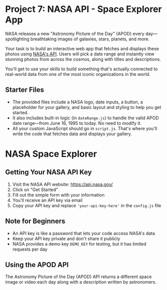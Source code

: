 # Project 7: NASA API - Space Explorer App
NASA releases a new "Astronomy Picture of the Day" (APOD) every day—spotlighting breathtaking images of galaxies, stars, planets, and more.

Your task is to build an interactive web app that fetches and displays these photos using [NASA's API](https://api.nasa.gov/). Users will pick a date range and instantly view stunning photos from across the cosmos, along with titles and descriptions.

You'll get to use your skills to build something that's actually connected to real-world data from one of the most iconic organizations in the world.

## Starter Files
- The provided files include a NASA logo, date inputs, a button, a placeholder for your gallery, and basic layout and styling to help you get started.
- It also includes built-in logic (in `dateRange.js`) to handle the valid APOD date range—from June 16, 1995 to today. No need to modify it.
- All your custom JavaScript should go in `script.js`. That's where you'll write the code that fetches data and displays your gallery.

# NASA Space Explorer

## Getting Your NASA API Key

1. Visit the NASA API website: https://api.nasa.gov/
2. Click on "Get Started" 
3. Fill out the simple form with your information
4. You'll receive an API key via email
5. Copy your API key and replace `'your-api-key-here'` in the `config.js` file

## Note for Beginners

- An API key is like a password that lets your code access NASA's data
- Keep your API key private and don't share it publicly
- NASA provides a demo key `DEMO_KEY` for testing, but it has limited requests per day

## Using the APOD API

The Astronomy Picture of the Day (APOD) API returns a different space image or video each day along with a description written by astronomers.

